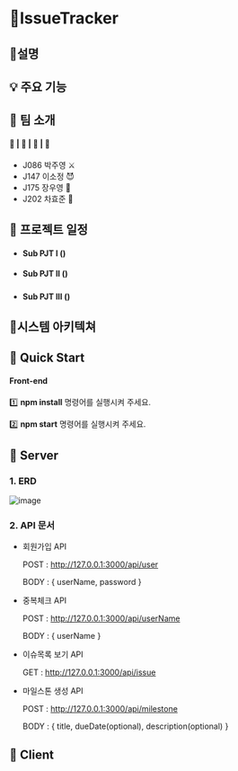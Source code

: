 # 📄IssueTracker



## 🤔설명   

#### 



## 💡 주요 기능   

#### 




## 🤝 팀 소개   

#### 👦 | 👩 | 👨 | 👲

- J086 박주영 ⚔️
- J147 이소정 😈
- J175 장우영 🌌
- J202 차효준 🐶



## 📆 프로젝트 일정   

- #### Sub PJT I    ()

  

- #### Sub PJT II   ()

  ##### 

- #### Sub PJT III  ()

  



## 📝시스템 아키텍쳐





## 🏃 Quick Start

#### Front-end

:one:  **npm install** 명령어를 실행시켜 주세요.

:two:  **npm start** 명령어를 실행시켜 주세요.





## 🔴 Server

### 1. ERD

![image](https://user-images.githubusercontent.com/44664867/97531923-9d811b80-19f8-11eb-821d-9e954811d3dc.png)

### 2. API 문서

- 회원가입 API

  POST : http://127.0.0.1:3000/api/user

  BODY : { userName, password }

- 중복체크 API

  POST : http://127.0.0.1:3000/api/userName

  BODY : { userName }

- 이슈목록 보기 API

  GET : http://127.0.0.1:3000/api/issue

- 마일스톤 생성 API

  POST : http://127.0.0.1:3000/api/milestone

  BODY : { title, dueDate(optional), description(optional) }

## 🔵 Client
